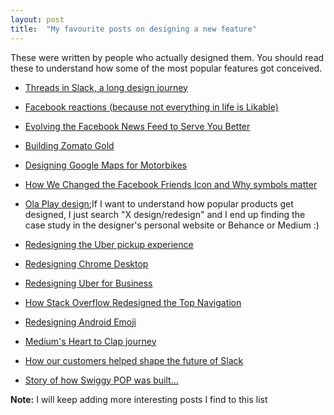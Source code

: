 ```yaml
---
layout: post
title:  "My favourite posts on designing a new feature"
---
```


 These were written by people who actually designed them. You should read these to understand how some of the most popular features got conceived.

- [Threads in Slack, a long design journey](https://slack.design/threads-in-slack-a-long-design-journey-a7c3f410ecb4)

- [Facebook reactions (because not everything in life is Likable)](https://medium.com/facebook-design/reactions-not-everything-in-life-is-likable-5c403de72a3f)

- [Evolving the Facebook News Feed to Serve You Better](https://medium.com/facebook-design/evolving-the-facebook-news-feed-to-serve-you-better-f844a5cb903d)

- [Building Zomato Gold](https://uxdesign.cc/building-zomato-gold-design-process-challenges-learnings-from-designing-a-subscription-fcf7cdf5ae17)

- [Designing Google Maps for Motorbikes](https://design.google/library/designing-google-maps-motorbikes/)

- [How We Changed the Facebook Friends Icon and Why symbols matter](https://medium.com/facebook-design/how-we-changed-the-facebook-friends-icon-dc8526ea9ea8)

- [Ola Play design](https://behance.net/gallery/48694387/Ola-Play-V10-Platform-Design);If I want to understand how popular products get designed, I just search "X design/redesign" and I end up finding the case study in the designer's personal website or Behance or Medium :)

- [Redesigning the Uber pickup experience](http://simonpan.com/work/uber/)

- [Redesigning Chrome Desktop](https://medium.com/google-design/redesigning-chrome-desktop-769aeb5ab987#.qs4tjv4o4)

- [Redesigning Uber for Business](https://medium.com/uber-design/redesigning-uber-for-business-a20b2744e2d4)

- [How Stack Overflow Redesigned the Top Navigation](https://stackoverflow.blog/2017/02/14/why-stack-overflow-redesigned-the-top-navigation/)

- [Redesigning Android Emoji](https://medium.com/google-design/redesigning-android-emoji-cb22e3b51cc6)

- [Medium's Heart to Clap journey](https://medium.engineering/-b10bec20de1d)

- [How our customers helped shape the future of Slack](https://slackhq.com/designing-the-future-of-slack-with-customers)

- [Story of how Swiggy POP was built…](https://bytes.swiggy.com/story-of-how-swiggy-pop-was-built-773e34d4ff87)

**Note:** I will keep adding more interesting posts I find to this list
